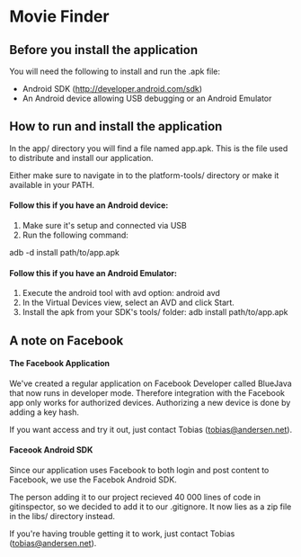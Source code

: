 Movie Finder
===============================================================

Before you install the application
----------------------------------
You will need the following to install and run the .apk file:
- Android SDK (http://developer.android.com/sdk)
- An Android device allowing USB debugging or an Android Emulator


How to run and install the application
---------------------------------------
In the app/ directory you will find a file named app.apk.
This is the file used to distribute and install our application.

Either make sure to navigate in to the platform-tools/ directory
or make it available in your PATH.


#### Follow this if you have an Android device:

1. Make sure it's setup and connected via USB
2. Run the following command:

adb -d install path/to/app.apk


#### Follow this if you have an Android Emulator:

1. Execute the android tool with avd option:
android avd
2. In the Virtual Devices view, select an AVD and click Start.
3. Install the apk from your SDK's tools/ folder:
adb install path/to/app.apk

A note on Facebook
-----------------------------------
#### The Facebook Application
We've created a regular application on Facebook Developer called BlueJava
that now runs in developer mode. Therefore integration with the Facebook app
only works for authorized devices. Authorizing a new device is done by adding a
key hash.

If you want access and try it out, just contact Tobias (tobias@andersen.net).

#### Faceook Android SDK
Since our application uses Facebook to both login and
post content to Facebook, we use the Facebok Android SDK.

The person adding it to our project recieved 40 000 lines of code in gitinspector,
so we decided to add it to our .gitignore. It now lies as a zip file in the libs/ directory instead.

If you're having trouble getting it to work, just contact Tobias (tobias@andersen.net).
